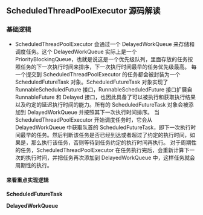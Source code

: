 ## ScheduledThreadPoolExecutor 源码解读
  ### 基础逻辑
 * ScheduledThreadPoolExecutor 会通过一个 DelayedWorkQueue 来存储和调度任务。这个 DelayedWorkQueue 实际上是一个 PriorityBlockingQueue，也就是说这是一个优先级队列，里面存放的任务按照任务的下一次执行时间来排序，下一次执行时间最早的任务优先级最高。
   每一个提交到 ScheduledThreadPoolExecutor 的任务都会被封装为一个 ScheduledFutureTask 对象。ScheduledFutureTask 对象实现了 RunnableScheduledFuture 接口，RunnableScheduledFuture 接口扩展自 RunnableFuture 和 Delayed 接口，也因此具备了可以被执行和获取执行结果以及约定的延迟执行时间的能力。所有的 ScheduledFutureTask 对象会被添加到 DelayedWorkQueue 并按照其下一次执行时间排序。
   当 ScheduledThreadPoolExecutor 开始调度任务时，它会从 DelayedWorkQueue 中获取队首的 ScheduledFutureTask，即下一次执行时间最早的任务。然后判断该任务是否已经到达或者超过了约定的执行时间，如果是，那么执行该任务，否则等待到任务约定的执行时间再执行。
   对于周期性的任务，ScheduledThreadPoolExecutor 在任务执行完后，会重新计算下一次的执行时间，并把任务再次添加到 DelayedWorkQueue 中，这样任务就会周期性的执行。
 #### **来看重点实现逻辑**
**ScheduledFutureTask**

**DelayedWorkQueue** 
